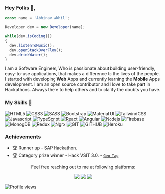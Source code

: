 ### Hey Folks 👋, 
<!-- I'm Abhinav Akhil 👋 -->

<!-- - 🔭 I’m a FullStack Software Engineer. 
- 📚 BTech in CSE from LPU .  
- 🤔 I’m open for discussion at https://www.linkedin.com/in/abhinavakhil/.
- 💬 Ask me about Fullstack or any tech related stuff.
- 📫 How to reach me: abhinavakhil@outlook.com
- 😄 Pronouns: He/His.
- 📙 Javascript/Typescript, Angular2+/NGRX, Reactjs/Redux, Nodejs. -->

```js
const name = 'Abhinav Akhil';

Developer dev = new Developer(name);

while(dev.isCoding())
{
  dev.listenToMusic();
  dev.openStackOverFlow();
  dev.drinkWater();
}
```

I am a Software Engineer, Who is passionate about building user-friendly, easy-to-use applications, that makes a difference to the lives of the people. I started with developing **Web** Apps and currently learning the **Mobile** Apps development. I am an open source contributor and I love to take part in Hackathons. Always there to help others and to clarify the doubts you have.
<!-- I am a **DevOps** and **API** developer. -->

### My Skills 🚀
<!-- ![Amazon Aws](https://img.shields.io/badge/amazon-aws.svg?style=for-the-badge&logo=amazon-aws&color=232F3E) -->
<!-- ![PHP](https://img.shields.io/badge/php-%777BB4.svg?style=for-the-badge&logo=php&logoColor=white&color=777BB4) -->
<!-- ![LARAVEL](https://img.shields.io/badge/laravel-%FF2D20.svg?style=for-the-badge&logo=laravel&logoColor=white&color=FF2D20) -->
<!-- ![MySQL](https://img.shields.io/badge/mysql-%4479A1.svg?style=for-the-badge&logo=mysql&logoColor=white&color=4479A1) -->
<!-- ![Linux](https://img.shields.io/badge/linux-%FCC624.svg?style=for-the-badge&logo=linux&logoColor=black&color=FCC624) -->
![HTML5](https://img.shields.io/badge/html5-%3776AB.svg?style=for-the-badge&logo=html5&logoColor=white&color=E34F26)
![CSS3](https://img.shields.io/badge/css3-%1572B6.svg?style=for-the-badge&logo=css3&logoColor=white&color=1572B6)
![SASS](https://img.shields.io/badge/SASS-hotpink.svg?style=for-the-badge&logo=SASS&logoColor=white) 
![Bootstrap](https://img.shields.io/badge/bootstrap-%3776AB.svg?style=for-the-badge&logo=bootstrap&logoColor=white&color=563D7C)
![Material UI](https://img.shields.io/badge/materialui-%230081CB.svg?style=for-the-badge&logo=material-ui&logoColor=white)
![TailwindCSS](https://img.shields.io/badge/Tailwind_CSS-38B2AC?style=for-the-badge&logo=tailwind-css&logoColor=white)
![Javascript](https://img.shields.io/badge/javscript-%F7DF1E.svg?style=for-the-badge&logo=javascript&logoColor=black&color=F7DF1E)
![TypeScript](https://img.shields.io/badge/-TypeScript-007ACC?style=for-the-badge&logo=typescript&logoColor=white&color=007ACC)
![React](https://img.shields.io/badge/-React-black?style=for-the-badge&logo=react&logoColor=61DBFB&color=FFFFFF)
![Angular](https://img.shields.io/badge/-Angular-black?style=for-the-badge&logo=angular&logoColor=DD1B16&color=FFFFFF)
![Nodejs](https://img.shields.io/badge/-Nodejs-black?style=for-the-badge&logo=Node.js&logoColor=FFFFFF&color=3C873A)
![Firebase](https://img.shields.io/badge/firebase-ffca28?style=for-the-badge&logo=firebase&logoColor=black)
![MonogDB](https://img.shields.io/badge/MongoDB-4EA94B?style=for-the-badge&logo=mongodb&logoColor=white)
![Redux](https://img.shields.io/badge/Redux-593D88?style=for-the-badge&logo=redux&logoColor=white)
![Ngrx](https://img.shields.io/badge/Ngrx-593D88?style=for-the-badge&logo=ngrx&logoColor=white)
![GIT](https://img.shields.io/badge/git-%3776AB.svg?style=for-the-badge&logo=git&logoColor=white&color=F05032)
![GITHUB](https://img.shields.io/badge/GitHub-100000?style=for-the-badge&logo=github&logoColor=white)
![Heroku](https://img.shields.io/badge/heroku-%23430098.svg?style=for-the-badge&logo=heroku&logoColor=white)

### Achievements

- 🏆 Runner up - SAP Hackathon.           
- 🏆 Category prize winner - Hack VSIT 3.0. - [`Geo Tag`](https://drive.google.com/file/d/1-HgYqYuM_fFLaa4FsJC1NLSKTGp51PTf/view?usp=sharing)                 


<p align="center">Feel free reaching out to me at following platforms:</p>

<p align="center">
  <a href="https://www.linkedin.com/in/abhinavakhil/"><img src="https://img.shields.io/badge/LinkedIn-0077B5?style=for-the-badge&logo=linkedin&logoColor=white"></a> 
  <!-- <a href="https://dev.to/schmelto"><img src="https://img.shields.io/badge/dev.to-0A0A0A?style=for-the-badge&logo=dev.to&logoColor=white"></a> -->
 <!-- <a href="https://people.sap.com/schmelto"><img src="https://img.shields.io/badge/SAP-0FAAFF?style=for-the-badge&logo=sap&logoColor=white"></a> -->
  <!--<a href=""><img src="https://img.shields.io/badge/Instagram-E4405F?style=for-the-badge&logo=instagram&logoColor=white"></a> -->
  <a href="https://twitter.com/akhil_abhinav"><img src="https://img.shields.io/badge/Twitter-1DA1F2?style=for-the-badge&logo=twitter&logoColor=white"></a>
  <a href="mailto:abhinavakhil55@gmail.com"><img src="https://img.shields.io/badge/mail-EA4335?style=for-the-badge&logo=gmail&logoColor=white"></a>
</p>

![Profile views](https://gpvc.arturio.dev/abhinavakhil?v=3)
